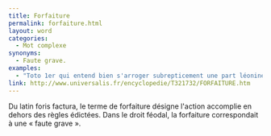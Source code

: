 ```yaml
---
title: Forfaiture
permalink: forfaiture.html
layout: word
categories:
  - Mot complexe
synonyms:
  - Faute grave.
examples:
  - "Toto 1er qui entend bien s'arroger subrepticement une part léonine, et pour qui une forfaiture ou félonie n'est jamais de trop, fit mine d'accepter, magnanime, la règle du jeu et pose à Toto 2nd le problème suivant :[…] (cf. Histoires)"
link: http://www.universalis.fr/encyclopedie/T321732/FORFAITURE.htm
---
```


Du latin foris factura, le terme de forfaiture désigne l'action accomplie en dehors des règles édictées. Dans le droit féodal, la forfaiture correspondait à une « faute grave ».

